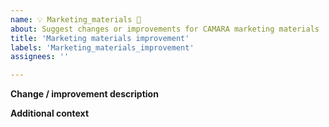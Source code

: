 ```yaml
---
name: 💡 Marketing_materials 🌟
about: Suggest changes or improvements for CAMARA marketing materials
title: 'Marketing materials improvement'
labels: 'Marketing_materials_improvement'
assignees: ''

---
```


**Change / improvement description**
<!-- A clear and concise description -->

**Additional context**
<!-- Add any other context of the considered improvement -->
